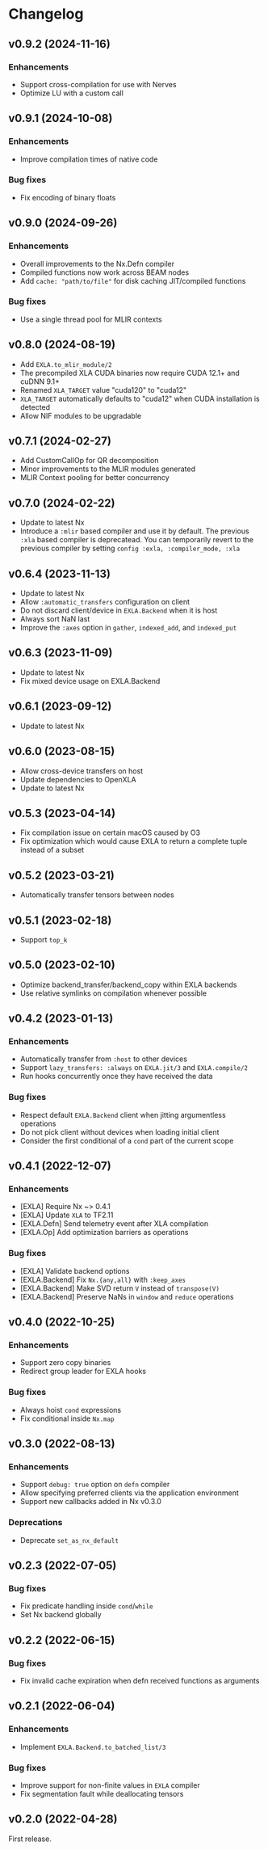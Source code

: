# Changelog

## v0.9.2 (2024-11-16)

### Enhancements

  * Support cross-compilation for use with Nerves
  * Optimize LU with a custom call

## v0.9.1 (2024-10-08)

### Enhancements

  * Improve compilation times of native code

### Bug fixes

  * Fix encoding of binary floats

## v0.9.0 (2024-09-26)

### Enhancements

  * Overall improvements to the Nx.Defn compiler
  * Compiled functions now work across BEAM nodes
  * Add `cache: "path/to/file"` for disk caching JIT/compiled functions

### Bug fixes

  * Use a single thread pool for MLIR contexts

## v0.8.0 (2024-08-19)

  * Add `EXLA.to_mlir_module/2`
  * The precompiled XLA CUDA binaries now require CUDA 12.1+ and cuDNN 9.1+
  * Renamed `XLA_TARGET` value "cuda120" to "cuda12"
  * `XLA_TARGET` automatically defaults to "cuda12" when CUDA installation is detected
  * Allow NIF modules to be upgradable

## v0.7.1 (2024-02-27)

  * Add CustomCallOp for QR decomposition
  * Minor improvements to the MLIR modules generated
  * MLIR Context pooling for better concurrency

## v0.7.0 (2024-02-22)

  * Update to latest Nx
  * Introduce a `:mlir` based compiler and use it by default. The previous `:xla` based compiler is deprecatead. You can temporarily revert to the previous compiler by setting `config :exla, :compiler_mode, :xla`

## v0.6.4 (2023-11-13)

  * Update to latest Nx
  * Allow `:automatic_transfers` configuration on client
  * Do not discard client/device in `EXLA.Backend` when it is host
  * Always sort NaN last
  * Improve the `:axes` option in `gather`, `indexed_add`, and `indexed_put`

## v0.6.3 (2023-11-09)

  * Update to latest Nx
  * Fix mixed device usage on EXLA.Backend

## v0.6.1 (2023-09-12)

  * Update to latest Nx

## v0.6.0 (2023-08-15)

  * Allow cross-device transfers on host
  * Update dependencies to OpenXLA
  * Update to latest Nx

## v0.5.3 (2023-04-14)

  * Fix compilation issue on certain macOS caused by O3
  * Fix optimization which would cause EXLA to return a complete tuple instead of a subset

## v0.5.2 (2023-03-21)

  * Automatically transfer tensors between nodes

## v0.5.1 (2023-02-18)

  * Support `top_k`

## v0.5.0 (2023-02-10)

  * Optimize backend_transfer/backend_copy within EXLA backends
  * Use relative symlinks on compilation whenever possible

## v0.4.2 (2023-01-13)

### Enhancements

  * Automatically transfer from `:host` to other devices
  * Support `lazy_transfers: :always` on `EXLA.jit/3` and `EXLA.compile/2`
  * Run hooks concurrently once they have received the data

### Bug fixes

  * Respect default `EXLA.Backend` client when jitting argumentless operations
  * Do not pick client without devices when loading initial client
  * Consider the first conditional of a `cond` part of the current scope

## v0.4.1 (2022-12-07)

### Enhancements

  * [EXLA] Require Nx ~> 0.4.1
  * [EXLA] Update `XLA` to TF2.11
  * [EXLA.Defn] Send telemetry event after XLA compilation
  * [EXLA.Op] Add optimization barriers as operations

### Bug fixes

  * [EXLA] Validate backend options
  * [EXLA.Backend] Fix `Nx.{any,all}` with `:keep_axes`
  * [EXLA.Backend] Make SVD return `V` instead of `transpose(V)`
  * [EXLA.Backend] Preserve NaNs in `window` and `reduce` operations

## v0.4.0 (2022-10-25)

### Enhancements

  * Support zero copy binaries
  * Redirect group leader for EXLA hooks

### Bug fixes

  * Always hoist `cond` expressions
  * Fix conditional inside `Nx.map`

## v0.3.0 (2022-08-13)

### Enhancements

  * Support `debug: true` option on `defn` compiler
  * Allow specifying preferred clients via the application environment
  * Support new callbacks added in Nx v0.3.0

### Deprecations

  * Deprecate `set_as_nx_default`

## v0.2.3 (2022-07-05)

### Bug fixes

  * Fix predicate handling inside `cond`/`while`
  * Set Nx backend globally

## v0.2.2 (2022-06-15)

### Bug fixes

  * Fix invalid cache expiration when defn received functions as arguments

## v0.2.1 (2022-06-04)

### Enhancements

  * Implement `EXLA.Backend.to_batched_list/3`

### Bug fixes

  * Improve support for non-finite values in `EXLA` compiler
  * Fix segmentation fault while deallocating tensors

## v0.2.0 (2022-04-28)

First release.
